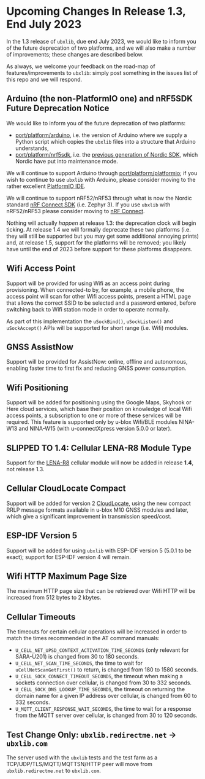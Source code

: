 # Upcoming Changes In Release 1.3, End July 2023
In the 1.3 release of `ubxlib`, due end July 2023, we would like to inform you of the future deprecation of two platforms, and we will also make a number of improvements; these changes are described below.

As always, we welcome your feedback on the road-map of features/improvements to `ubxlib`: simply post something in the issues list of this repo and we will respond.

## Arduino (the non-PlatformIO one) and nRF5SDK Future Deprecation Notice
We would like to inform you of the future deprecation of two platforms:

- [port/platform/arduino](/port/platform/arduino), i.e. the version of Arduino where we supply a Python script which copies the `ubxlib` files into a structure that Arduino understands,
- [port/platform/nrf5sdk](/port/platform/nrf5sdk), i.e. the [previous generation of Nordic SDK](https://www.nordicsemi.com/Products/Development-software/nrf5-sdk), which Nordic have put into maintenance mode.

We will continue to support Arduino through [port/platform/platformio](/port/platform/platformio); if you wish to continue to use `ubxlib` with Arduino, please consider moving to the rather excellent [PlatformIO IDE](https://platformio.org/).

We will continue to support nRF52/nRF53 through what is now the Nordic standard [nRF Connect SDK](https://developer.nordicsemi.com/nRF_Connect_SDK/doc/latest/nrf/index.html) (i.e. Zephyr 3).  If you use `ubxlib` with nRF52/nRF53 please consider moving to [nRF Connect](https://developer.nordicsemi.com/nRF_Connect_SDK/doc/latest/nrf/index.html).

Nothing will actually _happen_ at release 1.3: the deprecation clock will begin ticking.  At release 1.4 we will formally deprecate these two platforms (i.e. they will still be supported but you may get some additional annoying prints) and, at release 1.5, support for the platforms will be removed; you likely have until the end of 2023 before support for these platforms disappears.

## Wifi Access Point
Support will be provided for using Wifi as an access point during provisioning.  When connected-to by, for example, a mobile phone, the access point will scan for other Wifi access points, present a HTML page that allows the correct SSID to be selected and a password entered, before switching back to Wifi station mode in order to operate normally.

As part of this implementation the `uSockBind()`, `uSockListen()` and `uSockAccept()` APIs will be supported for short range (i.e. Wifi) modules.

## GNSS AssistNow
Support will be provided for AssistNow: online, offline and autonomous, enabling faster time to first fix and reducing GNSS power consumption.

## Wifi Positioning
Support will be added for positioning using the Google Maps, Skyhook or Here cloud services, which base their position on knowledge of local Wifi access points, a subscription to one or more of these services will be required.
This feature is supported only by u-blox Wifi/BLE modules NINA-W13 and NINA-W15 (with u-connectXpress version 5.0.0 or later).

## SLIPPED TO 1.4: Cellular LENA-R8 Module Type
Support  for the [LENA-R8](https://www.u-blox.com/en/product/lena-r8-series) cellular module will now be added in release **1.4**, not release 1.3.

## Cellular CloudLocate Compact
Support will be added for version 2 [CloudLocate](https://www.u-blox.com/en/product/cloudlocate), using the new compact RRLP message formats available in u-blox M10 GNSS modules and later, which give a significant improvement in transmission speed/cost.

## ESP-IDF Version 5
Support will be added for using `ubxlib` with ESP-IDF version 5 (5.0.1 to be exact); support for ESP-IDF version 4 will remain.

## Wifi HTTP Maximum Page Size
The maximum HTTP page size that can be retrieved over Wifi HTTP will be increased from 512 bytes to 2 kbytes.

## Cellular Timeouts
The timeouts for certain cellular operations will be increased in order to match the times recommended in the AT command manuals:

- `U_CELL_NET_UPSD_CONTEXT_ACTIVATION_TIME_SECONDS` (only relevant for SARA-U201) is changed from 30 to 180 seconds.
- `U_CELL_NET_SCAN_TIME_SECONDS`, the time to wait for `uCellNetScanGetFirst()` to return, is changed from 180 to 1580 seconds.
- `U_CELL_SOCK_CONNECT_TIMEOUT_SECONDS`, the timeout when making a sockets connection over cellular, is changed from 30 to 332 seconds.
- `U_CELL_SOCK_DNS_LOOKUP_TIME_SECONDS`, the timeout on returning the domain name for a given IP address over cellular, is changed from 60 to 332 seconds.
- `U_MQTT_CLIENT_RESPONSE_WAIT_SECONDS`, the time to wait for a response from the MQTT server over cellular, is changed from 30 to 120 seconds.

## Test Change Only: `ubxlib.redirectme.net` -> `ubxlib.com`
The server used with the `ubxlib` tests and the test farm as a TCP/UDP/TLS/MQTT/MQTTSN/HTTP peer will move from `ubxlib.redirectme.net` to `ubxlib.com`.
